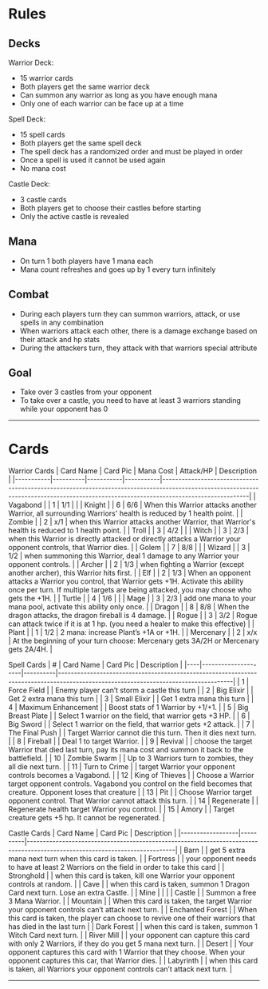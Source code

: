 # Rules

## Decks
Warrior Deck: 
- 15 warrior cards
- Both players get the same warrior deck
- Can summon any warrior as long as you have enough mana
- Only one of each warrior can be face up at a time

Spell Deck:
- 15 spell cards
- Both players get the same spell deck
- The spell deck has a randomized order and must be played in order
- Once a spell is used it cannot be used again
- No mana cost

Castle Deck:
- 3 castle cards
- Both players get to choose their castles before starting
- Only the active castle is revealed

## Mana
- On turn 1 both players have 1 mana each
- Mana count refreshes and goes up by 1 every turn infinitely

## Combat
- During each players turn they can summon warriors, attack, or use spells in any combination
- When warriors attack each other, there is a damage exchange based on their attack and hp stats
- During the attackers turn, they attack with that warriors special attribute

## Goal
- Take over 3 castles from your opponent
- To take over a castle, you need to have at least 3 warriors standing while your opponent has 0

---

# Cards
Warrior Cards
| Card Name | Card Pic | Mana Cost | Attack/HP | Description                                                                                                                                                                           |
|-----------|----------|-----------|-----------|---------------------------------------------------------------------------------------------------------------------------------------------------------------------------------------|
| Vagabond  |          | 1         | 1/1       |                                                                                                                                                                                       |
| Knight    |          | 6         | 6/6       | When this Warrior attacks another Warrior, all surrounding Warriors' health is reduced by 1 health point.                                                                             |
| Zombie    |          | 2         | x/1       | when this Warrior attacks another Warrior, that Warrior's health is reduced to 1 health point.                                                                                        |
| Troll     |          | 3         | 4/2       |                                                                                                                                                                                       |
| Witch     |          | 3         | 2/3       | when this Warrior is directly attacked or directly attacks a Warrior your opponent controls, that Warrior dies.                                                                       |
| Golem     |          | 7         | 8/8       |                                                                                                                                                                                       |
| Wizard    |          | 3         | 1/2       | when summoning this Warrior, deal 1 damage to any Warrior your opponent controls.                                                                                                     |
| Archer    |          | 2         | 1/3       | when fighting a Warrior (except another archer), this Warrior hits first.                                                                                                             |
| Elf       |          | 2         | 1/3       | When an opponent attacks a Warrior you control, that Warrior gets +1H.  Activate this ability once per turn. If multiple targets are being attacked, you may choose who gets the +1H. |
| Turtle    |          | 4         | 1/6       |                                                                                                                                                                                       |
| Mage      |          | 3         | 2/3       | add one mana to your mana pool, activate this ability only once.                                                                                                                      |
| Dragon    |          | 8         | 8/8       | When the dragon attacks, the dragon fireball is 4 damage.                                                                                                                             |
| Rogue     |          | 3         | 3/2       | Rogue can attack twice if it is at 1 hp. (you need a healer to make this effective)                                                                                                   |
| Plant     |          | 1         | 1/2       | 2 mana: increase Plant’s +1A or +1H.                                                                                                                                                  |
| Mercenary |          | 2         | x/x       | At the beginning of your turn choose: Mercenary gets 3A/2H or Mercenary gets 2A/4H.                                                                                                       |

Spell Cards
| #  | Card Name           | Card Pic | Description                                                                                                                        |
|----|---------------------|----------|------------------------------------------------------------------------------------------------------------------------------------|
| 1  | Force Field         |          | Enemy player can’t storm a castle this turn                                                                                        |
| 2  | Big Elixir          |          | Get 2 extra mana this turn                                                                                                         |
| 3  | Small Elixir        |          | Get 1 extra mana this turn                                                                                                         |
| 4  | Maximum Enhancement |          | Boost stats of 1 Warrior by +1/+1.                                                                                                 |
| 5  | Big Breast Plate    |          | Select 1 warrior on the field, that warrior gets +3 HP.                                                                            |
| 6  | Big Sword           |          | Select 1 warrior on the field, that warrior gets +2 attack.                                                                        |
| 7  | The Final Push      |          | Target Warrior cannot die this turn. Then it dies next turn.                                                                       |
| 8  | Fireball            |          | Deal 1 to target Warrior.                                                                                                          |
| 9  | Revival             |          | choose the target Warrior that died last turn, pay its mana cost and summon it back to the battlefield.                            |
| 10 | Zombie Swarm        |          | Up to 3 Warriors turn to zombies, they all die next turn.                                                                          |
| 11 | Turn to Crime       |          | target Warrior your opponent controls becomes a Vagabond.                                                                          |
| 12 | King of Thieves     |          | Choose a Warrior target opponent controls. Vagabond you control on the field becomes that creature.  Opponent loses that creature  |
| 13 | Pit                 |          | Choose Warrior target opponent control. That Warrior cannot attack this turn.                                                      |
| 14 | Regenerate          |          | Regenerate health target Warrior you control.                                                                                      |
| 15 | Amory               |          | Target creature gets +5 hp. It cannot be regenerated.                                                                              |

Castle Cards
| Card Name        | Card Pic | Description                                                                                                                |
|------------------|----------|----------------------------------------------------------------------------------------------------------------------------|
| Barn             |          | get 5 extra mana next turn when this card is taken.                                                                        |
| Fortress         |          | your opponent needs to have at least 2 Warriors on the field in order to take this card                                    |
| Stronghold       |          | when this card is taken, kill one Warrior your opponent controls at random.                                                |
| Cave             |          | when this card is taken, summon 1 Dragon Card next turn.  Lose an extra Castle.                                            |
| Mine             |          |                                                                                                                            |
| Castle           |          | Summon a free 3 Mana Warrior.                                                                                              |
| Mountain         |          | When this card is taken, the target Warrior your opponent controls can’t attack next turn.                                 |
| Enchanted Forest |          | When this card is taken, the player can choose to revive one of their warriors that has died in the last turn              |
| Dark Forest      |          | when this card is taken, summon 1 Witch Card next turn.                                                                    |
| River Mill       |          | your opponent can capture this card with only 2 Warriors, if they do you get 5 mana next turn.                             |
| Desert           |          | Your opponent captures this card with 1 Warrior that they choose. When your opponent captures this car, that Warrior dies. |
| Labyrinth        |          | when this card is taken, all Warriors your opponent controls can’t attack next turn.                                       |

---
